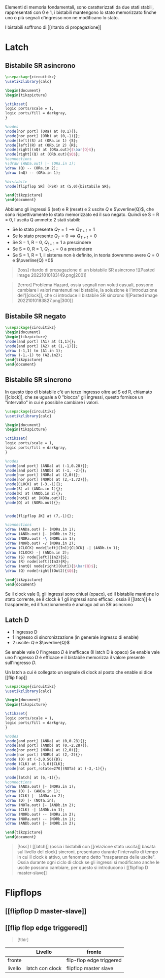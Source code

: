 
Elementi di memoria fondamentali, sono caratterizzati da due stati stabili, rappresentati con $0$ e $1$, i bistabili mantengono lo stato memorizzato finche uno o più segnali d'ingresso non ne modificano lo stato.

I bistabili soffrono di [[ritardo di propagazione]]
# Latch

## Bistabile SR asincrono

```tikz
\usepackage{circuitikz}
\usetikzlibrary{calc}

\begin{document}
\begin{tikzpicture}

\ctikzset{
logic ports/scale = 1,
logic ports/fill = darkgray,
}

%nodes
\node[nor port] (ORa) at (0,1){};
\node[nor port] (ORb) at (0,-1){};
\node[left](S) at (ORa.in 1) {S};
\node[left](R) at (ORb.in 2) {R};
\node[right](nQ) at (ORa.out){$\bar{Q}$};
\node[right](Q) at (ORb.out){$Q$};
%connections
%\draw (ANDa.out) |- (ORa.in 1);
\draw (Q) -- (ORa.in 2);
\draw (nQ) -- (ORb.in 1);

%bistabile
\node[flipflop SR] (FSR) at (5,0){bistabile SR};

\end{tikzpicture}
\end{document}
```


Abbiamo gli ingressi S (set) e R (reset) e 2 uscite $Q$ e $\overline{Q}$, che sono rispettivamente lo stato memorizzato ed il suo negato.
Quindi se S = R = 0, l'uscita Q ammette 2 stati stabili:
- Se lo stato presente $Q_{T} = 1 \implies Q_{T+1} = 1$
- Se lo stato presente $Q_{T} = 0\implies Q_{T+1} = 0$
- Se S = 1, R = 0, $Q_{t+1}=1$ a prescindere
- Se S = 0, R = 1, $Q_{t+1}=0$ a prescindere
- Se S = 1, R = 1, il sistema non è definito, in teoria dovremmo avere $Q = 0$ e $\overline{Q} =0$

>[!oss] ritardo di propagazione di un bistabile SR asincrono
>![[Pasted image 20221010183149.png|200]]

>[!error] Problema
>Hazard, ossia segnali non voluti casuali, possono cambiare i valori mantenuti nel bistabile, la soluzione è l'introduzione del'[[clock]], che ci  introduce il bistabile SR sincrono
>![[Pasted image 20221010183827.png|300]]

## Bistabile SR negato
```tikz
\usepackage{circuitikz}
\begin{document}
\begin{tikzpicture}
\node[and port] (A1) at (1,1){};
\node[and port] (A2) at (1,-1){};
\draw (-1,1) to (A1.in 1);
\draw (-1,-1) to (A2.in2);
\end{tikzpicture}
\end{document}
```


## Bistabile SR sincrono
In questo tipo di bistabile c'è un terzo ingresso oltre ad S ed R, chiamato [[clock]], che se uguale a 0 "blocca" gli ingressi, questo fornisce un "intervallo" in cui è possibile cambiare i valori.



```tikz
\usepackage{circuitikz}
\usetikzlibrary{calc}

\begin{document}
\begin{tikzpicture}

\ctikzset{
logic ports/scale = 1,
logic ports/fill = darkgray,
}

%nodes
\node[and port] (ANDa) at (-1,0.28){};
\node[and port] (ANDb) at (-1, -2){};
\node[nor port] (NORa) at (2,0){};
\node[nor port] (NORb) at (2,-1.72){};
\node(CLOCK) at (-3,-1){};
\node(S) at (ANDa.in 1){};
\node(R) at (ANDb.in 2){};
\node(notQ) at (NORa.out){};
\node(Q) at (NORb.out){};


\node[flipflop JK] at (7,-1){};

%connections
\draw (ANDa.out) |- (NORa.in 1);
\draw (ANDb.out) |- (NORb.in 2);
\draw (NORa.out) -\ (NORb.in 1);
\draw (NORb.out) -/ (NORa.in 2);
\draw (CLOCK) node[left](In1){CLOCK} -| (ANDb.in 1);
\draw (CLOCK) -| (ANDa.in 2);
\draw (S) node[left](In2){S};
\draw (R) node[left](In3){R};
\draw (notQ) node[right](Out1){$\bar{Q}$};
\draw (Q) node[right](Out2){$Q$};

\end{tikzpicture}
\end{document}
```


Se il clock vale 0, gli ingressi sono chiusi (opaco), ed il bistabile mantiene lo stato corrente, se il clock è 1 gli ingressi sono efficaci, ossia il [[latch]] è trasparente, ed il funzionamento è analogo ad un SR asincrono


## Latch D

- 1 Ingresso D
- 1 ingresso di sincronizzazione (in generale ingresso di enable)
- 2 uscite: $Q$ e $\overline{Q}$ 

Se enable vale $0$ l'ingresso $D$ è inefficace (Il latch D è opaco)
Se enable vale uno l'ingresso $D$ è efficace e il bistabile memorizza il valore presente sull'ingresso $D$.

Un latch a cui è collegato un segnale di clock al posto che enable si dice [[flip flop]]

```tikz
\usepackage{circuitikz}
\usetikzlibrary{calc}

\begin{document}
\begin{tikzpicture}

\ctikzset{
logic ports/scale = 1,
logic ports/fill = darkgray,
}

%nodes
\node[and port] (ANDa) at (0,0.28){};
\node[and port] (ANDb) at (0,-2.28){};
\node[nor port] (NORa) at (2,0){};
\node[nor port] (NORb) at (2,-2){};
\node (D) at (-3,0.56){D};
\node (CLK) at (-3,0){CLK};
\node[not port,rotate=270](NOTa) at (-3,-1){};

\node[latch] at (6,-1){};
%connections
\draw (ANDa.out) |- (NORa.in 1);
\draw (D) |- (ANDa.in 1);
\draw (CLK) |- (ANDa.in 2);
\draw (D) |- (NOTa.in);
\draw (NOTa.out) |- (ANDb.in 2);
\draw (CLK) -| (ANDb.in 1);
\draw (NORb.out) -- (NORa.in 2);
\draw (NORa.out) -- (NORb.in 1);
\draw (ANDb.out) |- (NORb.in 2);

\end{tikzpicture}
\end{document}
```


>[!oss]
>I [[latch]] (ossia i bistabili con [[relazione stato uscita]] basata sul livello del clock) sincroni, presentano durante l'intervallo di tempo in cui il clock è attivo, un fenomeno detto "trasparenza delle uscite".
>Ossia durante ogni ciclo di clock se gli ingressi si modificano anche le uscite possono cambiare, per questo si introducono i [[flipflop D master-slave]]


# Flipflops

## [[flipflop D master-slave]]

## [[flip flop edge triggered]]

>[!tldr]
>
|         | Livello         | fronte                   |
| ------- | --------------- | ------------------------ |
| fronte  |                 | flip-flop edge triggered |
| livello | latch con clock | flipflop master slave                         |

